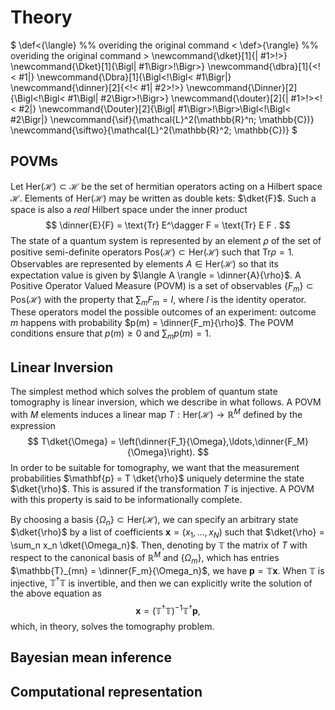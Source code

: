 # Theory

$
\def\<{\langle}  %% overiding the original command \<
\def\>{\rangle}  %% overiding the original command \>
\newcommand{\dket}[1]{| #1\>\!\>}
\newcommand{\Dket}[1]{\Bigl| #1\Bigr\>\!\Bigr\>}
\newcommand{\dbra}[1]{\<\!\< #1|}
\newcommand{\Dbra}[1]{\Bigl\<\!\Bigl\< #1\Bigr|}
\newcommand{\dinner}[2]{\<\!\< #1| #2\>\!\>}
\newcommand{\Dinner}[2]{\Bigl\<\!\Bigl\< #1\Bigl| #2\Bigr\>\!\Bigr\>}
\newcommand{\douter}[2]{| #1\>\!\>\<\!\< #2|}
\newcommand{\Douter}[2]{\Bigl| #1\Bigr\>\!\Bigr\>\Bigl\<\!\Bigl\< #2\Bigr|}
\newcommand{\sif}{\mathcal{L}^2(\mathbb{R}^n; \mathbb{C})}
\newcommand{\siftwo}{\mathcal{L}^2(\mathbb{R}^2; \mathbb{C})}
$

## POVMs

Let $\text{Her}(\mathcal{H}) \subset \mathcal{H}$ be the set of hermitian operators acting on a Hilbert space $\mathcal{H}$. Elements of $\text{Her}(\mathcal{H})$ may be written as double kets: $\dket{F}$. Such a space is also a *real* Hilbert space under the inner product
$$
    \dinner{E}{F} = \text{Tr} E^\dagger F = \text{Tr} E F .
$$
The state of a quantum system is represented by an element $\rho$ of the set of positive semi-definite operators $\text{Pos}(\mathcal{H}) \subset \text{Her}(\mathcal{H})$ such that $\text{Tr} \rho = 1$. Observables are represented by elements $A \in \text{Her}(\mathcal{H})$ so that its expectation value is given by $\langle A \rangle = \dinner{A}{\rho}$. A Positive Operator Valued Measure (POVM) is a set of observables $\{F_m\} \subset \text{Pos}(\mathcal{H})$ with the property that $\sum_m F_m = I$, where $I$ is the identity operator. These operators model the possible outcomes of an experiment: outcome $m$ happens with probability $p(m) = \dinner{F_m}{\rho}$. The POVM conditions ensure that $p(m) \ge 0$ and $\sum_m p(m) = 1$.

## Linear Inversion

The simplest method which solves the problem of quantum state tomography is linear inversion, which we describe in what follows. A POVM with $M$ elements induces a linear map $T: \text{Her}(\mathcal{H}) \to \mathbb{R}^M$ defined by the expression
$$
T\dket{\Omega} = \left(\dinner{F_1}{\Omega},\ldots,\dinner{F_M}{\Omega}\right).
$$
In order to be suitable for tomography, we want that the measurement probabilities $\mathbf{p} = T \dket{\rho}$ uniquely determine the state $\dket{\rho}$. This is assured if the transformation $T$ is injective. A POVM with this property is said to be informationally complete.

By choosing a basis $\{\Omega_n\} \subset \text{Her}(\mathcal{H})$, we can specify an arbitrary state $\dket{\rho}$ by a list of coefficients $\mathbf{x} = (x_1,\ldots,x_N)$ such that $\dket{\rho} = \sum_n x_n \dket{\Omega_n}$. Then, denoting by $\mathbb{T}$ the matrix of $T$ with respect to the canonical basis of $\mathbb{R}^M$ and $\{\Omega_m\}$, which has entries $\mathbb{T}_{mn} = \dinner{F_m}{\Omega_n}$, we have $\mathbf{p} = \mathbb{T}\mathbf{x}$. When $\mathbb{T}$ is injective, $\mathbb{T}^\dagger\mathbb{T}$ is invertible, and then we can explicitly write the solution of the above equation as
$$
\mathbf{x} = (\mathbb{T}^\dagger\mathbb{T})^{-1} \mathbb{T}^\dagger \mathbf{p},
$$
which, in theory, solves the tomography problem.

## Bayesian mean inference

## Computational representation